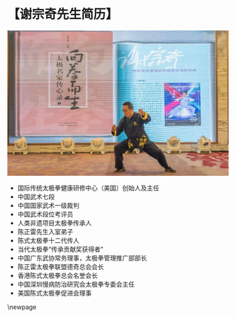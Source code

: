 # 【谢宗奇先生简历】

![谢宗奇先生](src/master_xie.jpg)

- 国际传统太极拳健康研修中心（美国）创始人及主任 
- 中国武术七段 
- 中国国家武术一级裁判 
- 中国武术段位考评员 
- 人类非遗项目太极拳传承人 
- 陈正雷先生入室弟子 
- 陈式太极拳十二代传人
- 当代太极拳“传承贡献奖获得者” 
- 中国广东武协常务理事，太极拳管理推广部部长 
- 陈正雷太极拳联盟德奇总会会长 
- 香港陈式太极拳总会名誉会长 
- 中国深圳慢病防治研究会太极拳专委会主任 
- 美国陈式太极拳促进会理事 


\newpage

